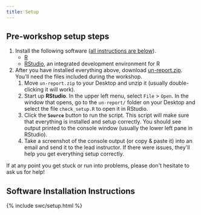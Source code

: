 ```yaml
---
title: Setup
---
```


## Pre-workshop setup steps

1. Install the following software (<a href="#install">all instructions are below</a>).
    - [R](https://www.r-project.org/)
    - [RStudio](https://rstudio.com/), an integrated development environment for R
1. After you have installed everything above, download [un-report.zip](https://github.com/UMSWC/curriculum/raw/gh-pages/files/un-report.zip). You'll need the files included during the workshop.
    1. Move `un-report.zip` to your Desktop and unzip it (usually double-clicking it will work).
    1. Start up **RStudio**. In the upper left menu, select `File` > `Open`. In the window that opens, go to the `un-report/` folder on your Desktop and select the file `check_setup.R` to open it in RStudio.
    1. Click the **`Source`** button to run the script. This script will make sure that everything is installed and setup correctly. You should see output printed to the console window (usually the lower left pane in RStudio).
    1. Take a screenshot of the console output (or copy & paste it) into an email and send it to the lead instructor. If there were issues, they'll help you get everything setup correctly.

If at any point you get stuck or run into problems, please don't hesitate to ask us for help!

<h2 id="install">Software Installation Instructions</h2>

{% include swc/setup.html %}
